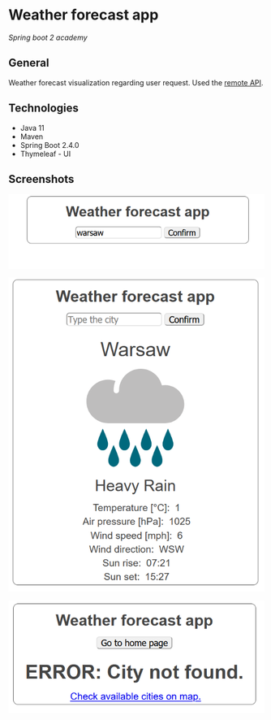# Weather forecast app
*Spring boot 2 academy*

## General

Weather forecast visualization regarding user request.
 Used the [remote API](https://www.metaweather.com/api/).

## Technologies

- Java 11
- Maven
- Spring Boot 2.4.0
- Thymeleaf - UI

## Screenshots

![home](./prtScr/1.png "Home")

![weather](./prtScr/2.png "Weather")

![error](./prtScr/3.png "Error")

